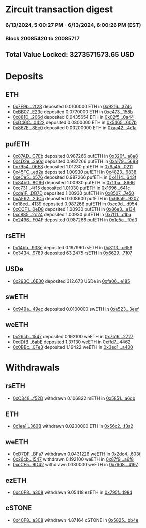 # Zircuit transaction digest
### 6/13/2024, 5:00:27 PM - 6/13/2024, 6:00:26 PM (EST)
### Block 20085420 to 20085717

## Total Value Locked: 3273571573.65 USD

# Deposits
## ETH
- [0x7F9b...2f28](https://etherscan.io/address/0x7F9b04FD81Cdce9497cDc2302933E65f42d92f28) deposited 0.0100000 ETH in [0x9216...374c](https://etherscan.io/tx/0x7F9b04FD81Cdce9497cDc2302933E65f42d92f28)
- [0xBB07...E23c](https://etherscan.io/address/0xBB07e256F3B8a324c3390b03C448c4720beFE23c) deposited 0.0770000 ETH in [0xe473...158b](https://etherscan.io/tx/0xBB07e256F3B8a324c3390b03C448c4720beFE23c)
- [0x881D...206d](https://etherscan.io/address/0x881D36D4ce17262B98e17e3CadE2e0457970206d) deposited 0.0435654 ETH in [0x02f5...0a44](https://etherscan.io/tx/0x881D36D4ce17262B98e17e3CadE2e0457970206d)
- [0xD46C...0422](https://etherscan.io/address/0xD46Ce374354Bb29024A23E1e00785c90B7aD0422) deposited 0.0800000 ETH in [0x5465...607b](https://etherscan.io/tx/0xD46Ce374354Bb29024A23E1e00785c90B7aD0422)
- [0x867E...8Ec0](https://etherscan.io/address/0x867Ea0d76836EdBFe724Db322703B870f2548Ec0) deposited 0.00200000 ETH in [0xaa42...4e1a](https://etherscan.io/tx/0x867Ea0d76836EdBFe724Db322703B870f2548Ec0)
## pufETH
- [0x87AD...C7Eb](https://etherscan.io/address/0x87ADc70efF26E3A87aF38DF4c8cC3D017E41C7Eb) deposited 0.987266 pufETH in [0x320f...a8a8](https://etherscan.io/tx/0x87ADc70efF26E3A87aF38DF4c8cC3D017E41C7Eb)
- [0x4D2e...3a0d](https://etherscan.io/address/0x4D2ec329E47e0A9e9Bea106F9EfeD4D2F64E3a0d) deposited 0.987266 pufETH in [0xa179...5688](https://etherscan.io/tx/0x4D2ec329E47e0A9e9Bea106F9EfeD4D2F64E3a0d)
- [0x7954...06E8](https://etherscan.io/address/0x7954c46Ac577D0ade1f273d837017B7dAc6306E8) deposited 1.01230 pufETH in [0x9a45...0211](https://etherscan.io/tx/0x7954c46Ac577D0ade1f273d837017B7dAc6306E8)
- [0x45FC...ed2a](https://etherscan.io/address/0x45FC5536F5F6FcC77330fB53Ddb9fE86eA17ed2a) deposited 1.00930 pufETH in [0x4823...6838](https://etherscan.io/tx/0x45FC5536F5F6FcC77330fB53Ddb9fE86eA17ed2a)
- [0xeCe5...b576](https://etherscan.io/address/0xeCe5479A2d5F2fd987543acAb3ee4fb1A10Ab576) deposited 0.987266 pufETH in [0x4114...643f](https://etherscan.io/tx/0xeCe5479A2d5F2fd987543acAb3ee4fb1A10Ab576)
- [0x84b0...8C66](https://etherscan.io/address/0x84b01A0191feBBa9275C735711f867055c928C66) deposited 1.00930 pufETH in [0x1fba...8666](https://etherscan.io/tx/0x84b01A0191feBBa9275C735711f867055c928C66)
- [0xc731...4f15](https://etherscan.io/address/0xc7319C3bA362a0351237A0a55b2CB5C2A9804f15) deposited 1.01030 pufETH in [0x1696...641c](https://etherscan.io/tx/0xc7319C3bA362a0351237A0a55b2CB5C2A9804f15)
- [0xda1F...DB7D](https://etherscan.io/address/0xda1Fa8FFc22B946B56B59e53a902d85b30D0DB7D) deposited 1.00930 pufETH in [0x8507...7e50](https://etherscan.io/tx/0xda1Fa8FFc22B946B56B59e53a902d85b30D0DB7D)
- [0xAF62...2dC5](https://etherscan.io/address/0xAF627BC40AD3dF67CdBe290BA052A83E42cB2dC5) deposited 0.108600 pufETH in [0x68a9...9207](https://etherscan.io/tx/0xAF627BC40AD3dF67CdBe290BA052A83E42cB2dC5)
- [0x18ed...4139](https://etherscan.io/address/0x18ed814375B67cBeaAa5118280aeFCdB126E4139) deposited 0.987266 pufETH in [0xcc9d...d954](https://etherscan.io/tx/0x18ed814375B67cBeaAa5118280aeFCdB126E4139)
- [0xCCF1...0eD8](https://etherscan.io/address/0xCCF1Dc56D7d4284961A93c4b906CF30843930eD8) deposited 1.00930 pufETH in [0x86e3...e134](https://etherscan.io/tx/0xCCF1Dc56D7d4284961A93c4b906CF30843930eD8)
- [0xc885...2c24](https://etherscan.io/address/0xc885Ca3682bC5E1171043F6372E24ad71E922c24) deposited 1.00930 pufETH in [0x7f11...c1ba](https://etherscan.io/tx/0xc885Ca3682bC5E1171043F6372E24ad71E922c24)
- [0x2496...F04F](https://etherscan.io/address/0x2496E3E65e63e485Fd297e6d3D9832B2F762F04F) deposited 0.987266 pufETH in [0x1e5a...f0d3](https://etherscan.io/tx/0x2496E3E65e63e485Fd297e6d3D9832B2F762F04F)
## rsETH
- [0x14bb...933e](https://etherscan.io/address/0x14bb583469272A0a79Aa195E9080F5825C61933e) deposited 0.197990 rsETH in [0x3113...c658](https://etherscan.io/tx/0x14bb583469272A0a79Aa195E9080F5825C61933e)
- [0x3434...9789](https://etherscan.io/address/0x34349c5569e7B846c3558961552D2202760A9789) deposited 63.2475 rsETH in [0x6629...7107](https://etherscan.io/tx/0x34349c5569e7B846c3558961552D2202760A9789)
## USDe
- [0x293C...6E30](https://etherscan.io/address/0x293C6937D8D82e05B01335F7B33FBA0c8e256E30) deposited 312.673 USDe in [0xfa06...e185](https://etherscan.io/tx/0x293C6937D8D82e05B01335F7B33FBA0c8e256E30)
## swETH
- [0x949a...49ec](https://etherscan.io/address/0x949a35296DA83c44c1cc49ad29A476E1652d49ec) deposited 0.0100000 swETH in [0xa523...3eef](https://etherscan.io/tx/0x949a35296DA83c44c1cc49ad29A476E1652d49ec)
## weETH
- [0x26cb...1547](https://etherscan.io/address/0x26cb3ad365AB6390087980A6ffCEA678fA861547) deposited 0.192100 weETH in [0x7b16...2727](https://etherscan.io/tx/0x26cb3ad365AB6390087980A6ffCEA678fA861547)
- [0xdDfB...6abE](https://etherscan.io/address/0xdDfBF6ecEbD4cC7701eEF39cc719Ee8206306abE) deposited 1.37130 weETH in [0xffd7...4462](https://etherscan.io/tx/0xdDfBF6ecEbD4cC7701eEF39cc719Ee8206306abE)
- [0x0BBc...0Fe3](https://etherscan.io/address/0x0BBc21C238b07F10c95f9F8c61f450A7754E0Fe3) deposited 1.16422 weETH in [0x3ed1...a400](https://etherscan.io/tx/0x0BBc21C238b07F10c95f9F8c61f450A7754E0Fe3)
# Withdrawals
## rsETH
- [0xC348...f52D](https://etherscan.io/address/0xC3483C41f0f4e16E943587E183908580b641f52D) withdrawn 0.106822 rsETH in [0x5851...a6db](https://etherscan.io/tx/0xC3483C41f0f4e16E943587E183908580b641f52D)
## ETH
- [0x1ea1...360B](https://etherscan.io/address/0x1ea1C38A899e5B0B2d193a42e24e554914DE360B) withdrawn 0.0200000 ETH in [0x56c2...f3a2](https://etherscan.io/tx/0x1ea1C38A899e5B0B2d193a42e24e554914DE360B)
## weETH
- [0xD7DF...BFa7](https://etherscan.io/address/0xD7DF7E085214743530afF339aFC420c7c720BFa7) withdrawn 0.0431226 weETH in [0x2dc4...603f](https://etherscan.io/tx/0xD7DF7E085214743530afF339aFC420c7c720BFa7)
- [0x26cb...1547](https://etherscan.io/address/0x26cb3ad365AB6390087980A6ffCEA678fA861547) withdrawn 0.192100 weETH in [0x87f9...a6f8](https://etherscan.io/tx/0x26cb3ad365AB6390087980A6ffCEA678fA861547)
- [0xcCF5...9D42](https://etherscan.io/address/0xcCF595171E2e56655FB4D386b7424DA16be69D42) withdrawn 0.130000 weETH in [0x76d8...4197](https://etherscan.io/tx/0xcCF595171E2e56655FB4D386b7424DA16be69D42)
## ezETH
- [0x40F8...a308](https://etherscan.io/address/0x40F832B71D2C525A9aa4b4908Ec511Ed93c8a308) withdrawn 9.05418 ezETH in [0x795f...198d](https://etherscan.io/tx/0x40F832B71D2C525A9aa4b4908Ec511Ed93c8a308)
## cSTONE
- [0x40F8...a308](https://etherscan.io/address/0x40F832B71D2C525A9aa4b4908Ec511Ed93c8a308) withdrawn 4.87164 cSTONE in [0x5825...bb4e](https://etherscan.io/tx/0x40F832B71D2C525A9aa4b4908Ec511Ed93c8a308)
